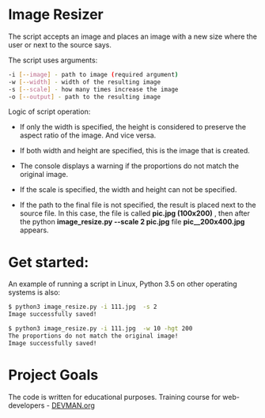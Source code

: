 # Image Resizer

The script accepts an image and places an 
image with a new size where the user or next
to the source says.  

The script uses arguments:
```bash
-i [--image] - path to image (required argument)
-w [--width] - width of the resulting image
-s [--scale] - how many times increase the image
-o [--output] - path to the resulting image
```
Logic of script operation:  

* If only the width is specified, the height is 
considered to preserve the aspect ratio of the image.
 And vice versa.

* If both width and height are specified, this is the
 image that is created.

* The console displays a warning if the proportions do 
not match the original image.

* If the scale is specified, the width and height can
 not be specified.

* If the path to the final file is not specified,
 the result is placed next to the source file. 
 In this case, the file is called  **pic.jpg (100x200)** , 
 then after the python **image_resize.py --scale
  2 pic.jpg** file **pic__200x400.jpg** appears.

# Get started:
An example of running a script in Linux, Python 3.5
 on other operating systems
 is also:
```bash
$ python3 image_resize.py -i 111.jpg  -s 2
Image successfully saved!

$ python3 image_resize.py -i 111.jpg  -w 10 -hgt 200
The proportions do not match the original image!
Image successfully saved!
```

# Project Goals

The code is written for educational purposes. Training course for web-developers - [DEVMAN.org](https://devman.org)
